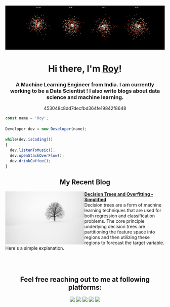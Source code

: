![GitHub Banner](https://github.com/roy-sub/roy-sub/blob/main/banner.gif)
<h1 align="center">Hi there, I'm <a href="https://github.com/roy-sub">Roy</a>!</h1>
<h3 align="center">A Machine Learning Engineer from India. I am currently working to be a Data Scientist ! I also write blogs about data science and machine learning.</h3>
<p align="center">453048c8dd7decfbd364fe19842f8648</p>

```js
const name = 'Roy';

Developer dev = new Developer(name);

while(dev.isCoding())
{
  dev.listenToMusic();
  dev.openStackOverFlow();
  dev.drinkCoffee();
}
```
<h2 align="center">My Recent Blog</h2>

<!-- HASHNODE_BLOG:START -->
<p align="left">
<a href="https://roysubhradip.hashnode.dev/decision-trees-and-overfitting-simplified" title="Decision Trees and Overfitting - Simplified"><img src="https://github.com/roy-sub/roy-sub/blob/main/blog%20banner.png" alt="Decision Trees and Overfitting - Simplified" width="250px" align="left" /></a>
<a href="https://roysubhradip.hashnode.dev/decision-trees-and-overfitting-simplified" title="Decision Trees and Overfitting - Simplified"><strong>Decision Trees and Overfitting - Simplified</strong></a>
<br/> Decision trees are a form of machine learning techniques that are used for both regression and classification problems. The core principle underlying decision trees are partitioning the feature space into regions and then utilizing these regions to forecast the target variable. Here's a simple explanation. </p> <br/> <br/>
<!-- HASHNODE_BLOG:END -->

<h2 align="center">Feel free reaching out to me at following platforms:</h2>
<p align="center">
  <a href="https://www.linkedin.com/in/subhradip-roy/"><img src="https://img.shields.io/badge/LinkedIn-0077B5?style=for-the-badge&logo=linkedin&logoColor=white"></a>
  <a href="https://roysubhradip.hashnode.dev/"><img src="https://img.shields.io/badge/Medium-12100E?style=for-the-badge&logo=medium&logoColor=white"></a> 
  <a href="https://instagram.com/roy_subhradiproy?igshid=YmMyMTA2M2Y="><img src="https://img.shields.io/badge/Instagram-E4405F?style=for-the-badge&logo=instagram&logoColor=white"></a> 
  <a href="https://twitter.com/iam_roysubhra"><img src="https://img.shields.io/badge/Twitter-1DA1F2?style=for-the-badge&logo=twitter&logoColor=white"></a>
  <a href="mailto:subhrastien@gmail.com"><img src="https://img.shields.io/badge/mail-EA4335?style=for-the-badge&logo=gmail&logoColor=white"></a>
</p>
